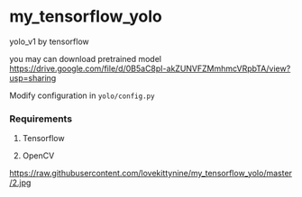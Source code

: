 # my_tensorflow_yolo
yolo_v1 by tensorflow

you may can download pretrained model
https://drive.google.com/file/d/0B5aC8pI-akZUNVFZMmhmcVRpbTA/view?usp=sharing

Modify configuration in `yolo/config.py`

### Requirements
1. Tensorflow

2. OpenCV

https://raw.githubusercontent.com/lovekittynine/my_tensorflow_yolo/master/2.jpg
